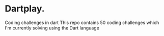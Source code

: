 # Dartplay.
Coding challenges in dart
This repo contains 50 coding challenges which I'm currently solving using the Dart language
